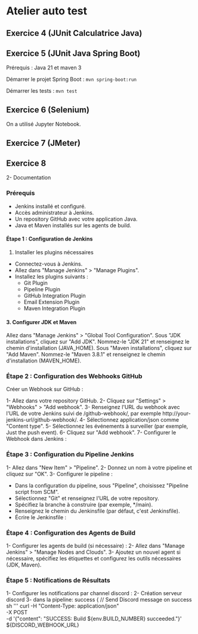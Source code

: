 # Atelier auto test

## Exercice 4 (JUnit Calculatrice Java)

## Exercice 5 (JUnit Java Spring Boot)

Prérequis : Java 21 et maven 3

Démarrer le projet Spring Boot : `mvn spring-boot:run`

Démarrer les tests : `mvn test`

## Exercice 6 (Selenium)

On a utilisé Jupyter Notebook.

## Exercice 7 (JMeter)

## Exercice 8

2- Documentation

### Prérequis

- Jenkins installé et configuré.
- Accès administrateur à Jenkins.
- Un repository GitHub avec votre application Java.
- Java et Maven installés sur les agents de build.
  
#### Étape 1 : Configuration de Jenkins

1. Installer les plugins nécessaires
   
- Connectez-vous à Jenkins.
- Allez dans "Manage Jenkins" > "Manage Plugins".
- Installez les plugins suivants :
  - Git Plugin
  - Pipeline Plugin
  - GitHub Integration Plugin
  - Email Extension Plugin
  - Maven Integration Plugin
    
#### 3. Configurer JDK et Maven
   
Allez dans "Manage Jenkins" > "Global Tool Configuration".
Sous "JDK installations", cliquez sur "Add JDK". Nommez-le "JDK 21" et renseignez le chemin d'installation (JAVA_HOME).
Sous "Maven installations", cliquez sur "Add Maven". Nommez-le "Maven 3.8.1" et renseignez le chemin d'installation (MAVEN_HOME).

### Étape 2 : Configuration des Webhooks GitHub

Créer un Webhook sur GitHub :

1- Allez dans votre repository GitHub.
2- Cliquez sur "Settings" > "Webhooks" > "Add webhook".
3- Renseignez l'URL du webhook avec l'URL de votre Jenkins suivi de /github-webhook/, par exemple http://your-jenkins-url/github-webhook/.
4- Sélectionnez application/json comme "Content type".
5- Sélectionnez les événements à surveiller (par exemple, Just the push event).
6- Cliquez sur "Add webhook".
7- Configurer le Webhook dans Jenkins :

### Étape 3 : Configuration du Pipeline Jenkins

1- Allez dans "New Item" > "Pipeline".
2- Donnez un nom à votre pipeline et cliquez sur "OK".
3- Configurer le pipeline :
- Dans la configuration du pipeline, sous "Pipeline", choisissez "Pipeline script from SCM".
- Sélectionnez "Git" et renseignez l'URL de votre repository.
- Spécifiez la branche à construire (par exemple, */main).
- Renseignez le chemin du Jenkinsfile (par défaut, c'est Jenkinsfile).
- Écrire le Jenkinsfile :

### Étape 4 : Configuration des Agents de Build

1- Configurer les agents de build (si nécessaire) :
2- Allez dans "Manage Jenkins" > "Manage Nodes and Clouds".
3- Ajoutez un nouvel agent si nécessaire, spécifiez les étiquettes et configurez les outils nécessaires (JDK, Maven).

### Étape 5 : Notifications de Résultats

1- Configurer les notifications par channel discord :
2- Création serveur discord
3-  dans la pipeline:       success {
            // Send Discord message on success
            sh '''
                curl -H "Content-Type: application/json" \
                -X POST \
                -d '{"content": "SUCCESS: Build ${env.BUILD_NUMBER} succeeded."}' \
                ${DISCORD_WEBHOOK_URL}
